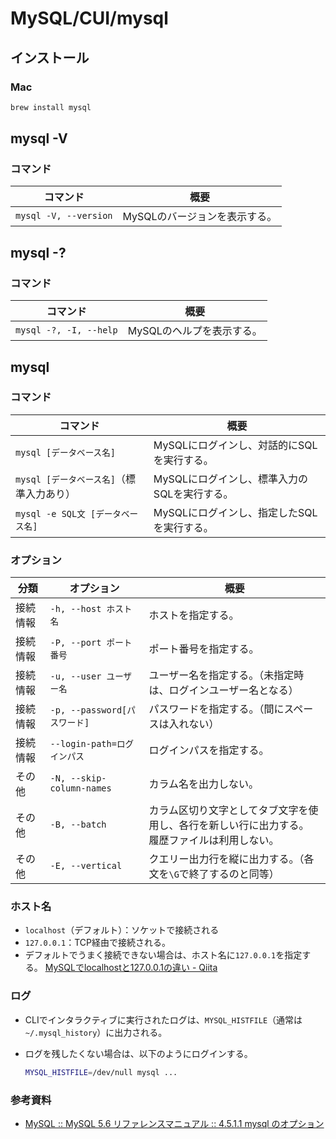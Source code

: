 # MySQL/CUI/mysql

## インストール

### Mac

```bash
brew install mysql
```

## mysql -V

### コマンド

| コマンド              | 概要                          |
| --------------------- | ----------------------------- |
| `mysql -V, --version` | MySQLのバージョンを表示する。 |

## mysql -?

### コマンド

| コマンド               | 概要                      |
| ---------------------- | ------------------------- |
| `mysql -?, -I, --help` | MySQLのヘルプを表示する。 |

## mysql

### コマンド

| コマンド                      | 概要                         |
|---------------------------|----------------------------|
| `mysql [データベース名]`         | MySQLにログインし、対話的にSQLを実行する。  |
| `mysql [データベース名]`（標準入力あり） | MySQLにログインし、標準入力のSQLを実行する。 |
| `mysql -e SQL文 [データベース名]` | MySQLにログインし、指定したSQLを実行する。  |

### オプション

| 分類   | オプション                     | 概要                                                   |
|------|---------------------------|------------------------------------------------------|
| 接続情報 | `-h, --host ホスト名`         | ホストを指定する。                                            |
| 接続情報 | `-P, --port ポート番号`        | ポート番号を指定する。                                          |
| 接続情報 | `-u, --user ユーザー名`        | ユーザー名を指定する。（未指定時は、ログインユーザー名となる）                      |
| 接続情報 | `-p, --password[パスワード]`   | パスワードを指定する。（間にスペースは入れない）                             |
| 接続情報 | `--login-path=ログインパス`     | ログインパスを指定する。                                         |
| その他  | `-N, --skip-column-names` | カラム名を出力しない。                                          |
| その他  | `-B, --batch`             | カラム区切り文字としてタブ文字を使用し、各行を新しい行に出力する。<br />履歴ファイルは利用しない。 |
| その他  | `-E, --vertical`          | クエリー出力行を縦に出力する。（各文を`\G`で終了するのと同等）                    |

### ホスト名

- `localhost`（デフォルト）：ソケットで接続される
- `127.0.0.1`：TCP経由で接続される。
- デフォルトでうまく接続できない場合は、ホスト名に`127.0.0.1`を指定する。
  [MySQLでlocalhostと127.0.0.1の違い - Qiita](https://qiita.com/TanukiTam/items/f6a08740d0fcda0db7be)

### ログ

- CLIでインタラクティブに実行されたログは、`MYSQL_HISTFILE`（通常は`~/.mysql_history`）に出力される。

- ログを残したくない場合は、以下のようにログインする。

  ```bash
  MYSQL_HISTFILE=/dev/null mysql ...
  ```

### 参考資料

- [MySQL :: MySQL 5.6 リファレンスマニュアル :: 4.5.1.1 mysql のオプション](https://dev.mysql.com/doc/refman/5.6/ja/mysql-command-options.html)
